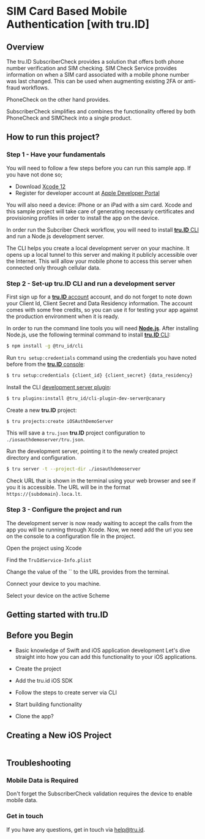 # SIM Card Based Mobile Authentication [with tru.ID]

## Overview
The tru.ID SubscriberCheck provides a solution that offers both phone number verification and SIM checking. SIM Check Service provides information on when a SIM card associated with a mobile phone number was last changed. This can be used when augmenting existing 2FA or anti-fraud workflows.

PhoneCheck on the other hand provides.

SubscriberCheck simplifies and combines the functionality offered by both PhoneCheck and SIMCheck into a single product.

## How to run this project?

### Step 1 - Have your fundamentals
You will need to follow a few steps before you can run this sample app. If you have not done so;
- Download  [Xcode 12](https://developer.apple.com/xcode/)
- Register for developer account at [Apple Developer Portal](https://developer.apple.com/account/)

You will also need a device: iPhone or an iPad with a sim card. Xcode and this sample project will take care of generating necessariy certificates and provisioning profiles in order to install the app on the device.

In order run the Subcriber Check workflow, you will need to install [**tru.ID** CLI](https://github.com/tru-ID/cli)  and run a Node.js development server.

The CLI helps you create a local development server on your machine. It opens up a local tunnel to this server and making it publicly accessible over the Internet. This will allow your mobile phone to access this server when connected only through cellular data. 

### Step 2 - Set-up tru.ID CLI and run a development server
First sign up for a [**tru.ID** account](https://developer.tru.id/signup) account, and do not forget to note down your Client Id, Client Secret and Data Residency information. The account comes with some free credits, so you can use it for testing your app against the production environment when it is ready.

In order to run the command line tools you will need [**Node.js**](https://nodejs.org/en/download/). After installing Node.js, use the following terminal command to install [**tru.ID** CLI](https://github.com/tru-ID/cli):

```bash
$ npm install -g @tru_id/cli
```

Run `tru setup:credentials` command using the credentials you have noted before from the [**tru.ID** console](https://developer.tru.id/console):

```bash
$ tru setup:credentials {client_id} {client_secret} {data_residency}
```

Install the CLI [development server plugin](https://github.com/tru-ID/cli-plugin-dev-server):

```bash
$ tru plugins:install @tru_id/cli-plugin-dev-server@canary
```

Create a new **tru.ID** project:

```bash
$ tru projects:create iOSAuthDemoServer
```

This will save a `tru.json` **tru.ID** project configuration to `./iosauthdemoserver/tru.json`.

Run the development server, pointing it to the newly created project directory and configuration.

```bash
$ tru server -t --project-dir ./iosauthdemoserver
```

Check URL that is shown in the terminal using your web browser and see if you it is accessible. The URL will be in the format `https://{subdomain}.loca.lt`.

### Step 3 - Configure the project and run
The development server is now ready waiting to accept the calls from the app you will be running through Xcode. Now, we need add the url you see on the console to a configuration file in the project.

Open the project using Xcode

Find the `TruIdService-Info.plist`

Change the value of the `` to the URL provides from the terminal.

Connect your device to you machine.

Select your device on the active Scheme



## Getting started with **tru.ID**

## Before you Begin
- Basic knowledge of Swift and iOS application development
Let's dive straight into how you can add this functionality to your iOS applications.

- Create the project
- Add the tru.id iOS SDK
- Follow the steps to create server via CLI
- Start building functionality
- Clone the app?


## Creating a New iOS Project

```swift

```

## Troubleshooting
### Mobile Data is Required

Don't forget the SubscriberCheck validation requires the device to enable mobile data.

### Get in touch

If you have any questions, get in touch via [help@tru.id](mailto:help@tru.id).

